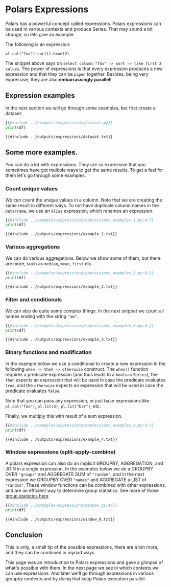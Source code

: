 # Polars Expressions

Polars has a powerful concept called expressions. Polars expressions can be used in
various contexts and produce Series. That may sound a bit strange, so lets give an
example.

The following is an expression:

`pl.col("foo").sort().head(2)`

The snippet above says on `select column "foo" -> sort -> take first 2 values`. The
power of expressions is that every expression produces a new expression and that they
can be `piped` together. Besides, being very expressive, they are also **embarrassingly
parallel**!

## Expression examples

In the next section we will go through some examples, but first create a dataset:

```python
{{#include ../examples/expressions/dataset.py}}
print(df)
```

```text
{{#include ../outputs/expressions/dataset.txt}}
```

## Some more examples.

You can do a lot with expressions. They are so expressive that you sometimes have got
multiple ways to get the same results. To get a feel for them let's go through some
examples.

### Count unique values

We can count the unique values in a column. Note that we are creating the same result in
different ways. To not have duplicate column names in the `DataFrame`, we use an
`alias` expression, which renames an expression.

```python
{{#include ../examples/expressions/expressions_examples_1.py:4:}}
print(df)
```

```text
{{#include ../outputs/expressions/example_1.txt}}
```

### Various aggregations

We can do various aggregations. Below we show some of them, but there are more, such as
`median`, `mean`, `first` etc.

```python
{{#include ../examples/expressions/expressions_examples_2.py:4:}}
print(df)
```

```text
{{#include ../outputs/expressions/example_2.txt}}
```

### Filter and conditionals

We can also do quite some complex things. In the next snippet we count all names ending
with the string `"am"`.

```python
{{#include ../examples/expressions/expressions_examples_3.py:4:}}
print(df)
```

```text
{{#include ../outputs/expressions/example_3.txt}}
```

### Binary functions and modification

In the example below we use a conditional to create a new expression in the following
`when -> then -> otherwise` construct. The `when()` function requires a predicate
expression (and thus leads to a `boolean` `Series`), the `then` expects an
expression that will be used in case the predicate evaluates `true`, and the `otherwise`
expects an expression that will be used in case the predicate evaluates `false`.

Note that you can pass any expression, or just base expressions like `pl.col("foo")`,
`pl.lit(3)`, `pl.lit("bar")`, etc.

Finally, we multiply this with result of a sum expression.

```python
{{#include ../examples/expressions/expressions_examples_4.py:4:}}
print(df)
```

```text
{{#include ../outputs/expressions/example_4.txt}}
```

### Window expressions (split-apply-combine)

A polars expression can also do an implicit GROUPBY, AGGREGATION, and JOIN in a single expression.
In the examples below we do a GROUPBY OVER `"groups"` and AGGREGATE SUM of `"random"`, and in the next expression
we GROUPBY OVER `"names"` and AGGREGATE a LIST of `"random"`. These window functions can be combined with other expressions,
and are an efficient way to determine group statistics. See more of those [group statistics here](POLARS_PY_REF_GUIDE/expression.html#aggregation)

```python
{{#include ../examples/expressions/window.py:4:}}
print(df)
```

```text
{{#include ../outputs/expressions/window_0.txt}}
```

## Conclusion

This is only, a small tip of the possible expressions, there are a ton more, and they
can be combined in myriad ways.

This page was an introduction to Polars expressions and gave a glimpse of what's
possible with them. In the next page we see in which contexts we can use expressions. And later we'll go through expressions
in various groupby contexts and by doing that keep Polars execution parallel.
